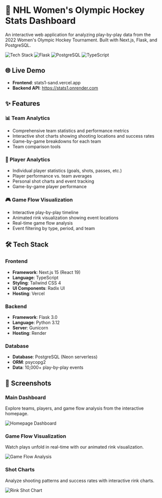 # 🏒 NHL Women's Olympic Hockey Stats Dashboard

An interactive web application for analyzing play-by-play data from the 2022 Women's Olympic Hockey Tournament. Built with Next.js, Flask, and PostgreSQL.

![Tech Stack](https://img.shields.io/badge/Next.js-15-black?logo=next.js)
![Flask](https://img.shields.io/badge/Flask-3.0-blue?logo=flask)
![PostgreSQL](https://img.shields.io/badge/PostgreSQL-Neon-336791?logo=postgresql)
![TypeScript](https://img.shields.io/badge/TypeScript-5-blue?logo=typescript)

## 🌐 Live Demo

- **Frontend**: stats1-sand.vercel.app
- **Backend API**: https://stats1.onrender.com

## ✨ Features

### 📊 Team Analytics

- Comprehensive team statistics and performance metrics
- Interactive shot charts showing shooting locations and success rates
- Game-by-game breakdowns for each team
- Team comparison tools

### 👤 Player Analytics

- Individual player statistics (goals, shots, passes, etc.)
- Player performance vs. team averages
- Personal shot charts and event tracking
- Game-by-game player performance

### 🎮 Game Flow Visualization

- Interactive play-by-play timeline
- Animated rink visualization showing event locations
- Real-time game flow analysis
- Event filtering by type, period, and team

## 🛠️ Tech Stack

### Frontend

- **Framework**: Next.js 15 (React 19)
- **Language**: TypeScript
- **Styling**: Tailwind CSS 4
- **UI Components**: Radix UI
- **Hosting**: Vercel

### Backend

- **Framework**: Flask 3.0
- **Language**: Python 3.12
- **Server**: Gunicorn
- **Hosting**: Render

### Database

- **Database**: PostgreSQL (Neon serverless)
- **ORM**: psycopg2
- **Data**: 10,000+ play-by-play events

## 📸 Screenshots

### Main Dashboard

Explore teams, players, and game flow analysis from the interactive homepage.

![Homepage Dashboard](https://i.imgur.com/zkdWATa.png)

### Game Flow Visualization

Watch plays unfold in real-time with our animated rink visualization.

![Game Flow Analysis](https://i.imgur.com/7jAUqcG.png)

### Shot Charts

Analyze shooting patterns and success rates with interactive rink charts.

![Rink Shot Chart](https://i.imgur.com/m8zQv6L.png)

